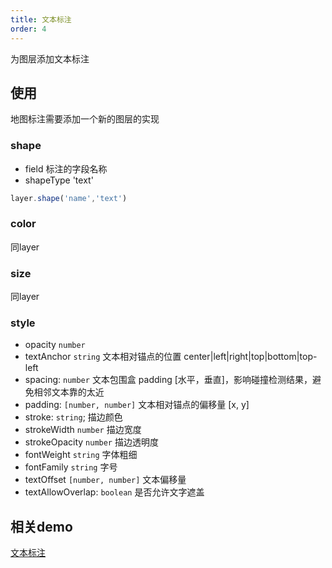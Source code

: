 ```yaml
---
title: 文本标注
order: 4
---
```

为图层添加文本标注

## 使用

地图标注需要添加一个新的图层的实现

### shape

- field 标注的字段名称
- shapeType 'text'

```javascript
layer.shape('name','text')

```

### color
同layer

### size
同layer

### style

- opacity  `number`  
- textAnchor  `string` 文本相对锚点的位置 center|left|right|top|bottom|top-left
- spacing:  `number` 文本包围盒 padding [水平，垂直]，影响碰撞检测结果，避免相邻文本靠的太近
- padding:  `[number, number]`  文本相对锚点的偏移量 [x, y]
- stroke: `string`; 描边颜色
- strokeWidth `number` 描边宽度
- strokeOpacity `number` 描边透明度
- fontWeight `string` 字体粗细
- fontFamily `string` 字号
- textOffset `[number, number]`  文本偏移量
- textAllowOverlap: `boolean` 是否允许文字遮盖

## 相关demo
[文本标注](../../../../examples/point/text)
